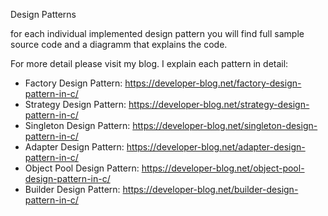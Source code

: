 Design Patterns

for each individual implemented design pattern you will find full sample source code and a diagramm that explains the code.

For more detail please visit my blog. I explain each pattern in detail:

* Factory Design Pattern: https://developer-blog.net/factory-design-pattern-in-c/
* Strategy Design Pattern: https://developer-blog.net/strategy-design-pattern-in-c/
* Singleton Design Pattern: https://developer-blog.net/singleton-design-pattern-in-c/
* Adapter Design Pattern: https://developer-blog.net/adapter-design-pattern-in-c/
* Object Pool Design Pattern: https://developer-blog.net/object-pool-design-pattern-in-c/
* Builder Design Pattern: https://developer-blog.net/builder-design-pattern-in-c/
